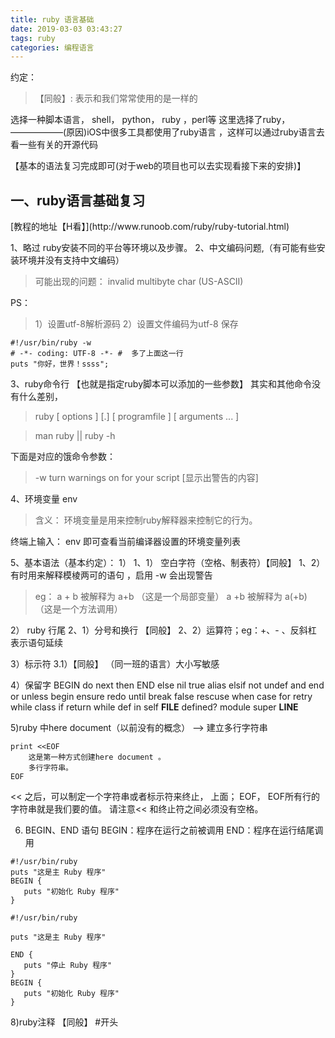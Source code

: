 ```yaml
---
title: ruby 语言基础
date: 2019-03-03 03:43:27
tags: ruby
categories: 编程语言
---
```


约定：
> 【同般】: 表示和我们常常使用的是一样的

选择一种脚本语言， shell， python， ruby ，perl等 
这里选择了ruby，——————(原因)iOS中很多工具都使用了ruby语言 ，这样可以通过ruby语言去看一些有关的开源代码

【基本的语法复习完成即可(对于web的项目也可以去实现看接下来的安排)】

<h2> 一、ruby语言基础复习 </h2>
[教程的地址【H看】](http://www.runoob.com/ruby/ruby-tutorial.html)

1、略过  ruby安装不同的平台等环境以及步骤。
2、中文编码问题,（有可能有些安装环境并没有支持中文编码）
>可能出现的问题： invalid multibyte char (US-ASCII) 

PS： 
>1）设置utf-8解析源码
2）设置文件编码为utf-8 保存
```
#!/usr/bin/ruby -w
# -*- coding: UTF-8 -*- #  多了上面这一行
puts "你好，世界！ssss";
```
3、ruby命令行 【也就是指定ruby脚本可以添加的一些参数】 
其实和其他命令没有什么差别， 
>ruby [ options ] [.] [ programfile ] [ arguments ... ]

> man ruby  || ruby -h

下面是对应的饿命令参数：
>-w              turn warnings on for your script [显示出警告的内容]

4、环境变量 env
> 含义： 环境变量是用来控制ruby解释器来控制它的行为。

终端上输入： env 即可查看当前编译器设置的环境变量列表

5、基本语法（基本约定）：
1）
1、1） 空白字符（空格、制表符）【同般】
1、2）有时用来解释模棱两可的语句 ，启用 -w 会出现警告
>eg：
a + b 被解释为 a+b （这是一个局部变量）
a  +b 被解释为 a(+b) （这是一个方法调用）

2） ruby 行尾
2、1）分号和换行 【同般】
2、2）运算符；eg：+、- 、反斜杠 表示语句延续

3）标示符
3.1）【同般】 （同一班的语言）大小写敏感

4）保留字
BEGIN	do		next		then
END		else		nil		true
alias	elsif		not		undef
and		end		or		unless
begin	ensure	redo	until
break	false	rescuse	when
case	for		retry	while
class	if		return	while
def		in 		self		__FILE__
defined? module	super	__LINE__	

5)ruby 中here document（以前没有的概念） ——> 建立多行字符串
```
print <<EOF
    这是第一种方式创建here document 。
    多行字符串。
EOF
```
<< 之后，可以制定一个字符串或者标示符来终止， 上面； EOF， 
EOF所有行的字符串就是我们要的值。
请注意<< 和终止符之间必须没有空格。

6) BEGIN、END 语句
BEGIN：程序在运行之前被调用
END：程序在运行结尾调用
```
#!/usr/bin/ruby
puts "这是主 Ruby 程序"
BEGIN {
   puts "初始化 Ruby 程序"
}

#!/usr/bin/ruby
 
puts "这是主 Ruby 程序"
 
END {
   puts "停止 Ruby 程序"
}
BEGIN {
   puts "初始化 Ruby 程序"
}
```

8)ruby注释
【同般】 #开头
